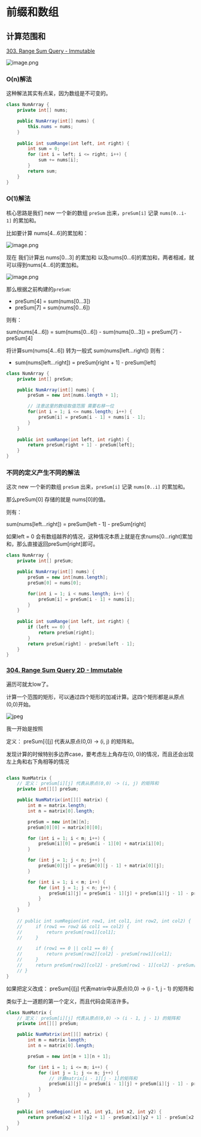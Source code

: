 # 前缀和数组

## 计算范围和
[303. Range Sum Query - Immutable](https://leetcode.com/problems/range-sum-query-immutable/)

![image.png](https://p6-juejin.byteimg.com/tos-cn-i-k3u1fbpfcp/58cb631dd99d4f1a8f69140b0d98af56~tplv-k3u1fbpfcp-watermark.image?)


### O(n)解法

这种解法其实有点呆，因为数组是不可变的。

``` java
class NumArray {
    private int[] nums;

    public NumArray(int[] nums) {
        this.nums = nums;    
    }
    
    public int sumRange(int left, int right) {
        int sum = 0;
        for (int i = left; i <= right; i++) {
            sum += nums[i];
        }
        return sum;
    }
}

```

### O(1)解法

核心思路是我们 new 一个新的数组 `preSum` 出来，`preSum[i]` 记录 `nums[0..i-1]` 的累加和。

比如要计算 nums[4...6]的累加和：

![image.png](https://p3-juejin.byteimg.com/tos-cn-i-k3u1fbpfcp/615e3562a53f466ea321a84dbd5743c9~tplv-k3u1fbpfcp-watermark.image?)

现在 我们计算出 nums[0...3] 的累加和 以及nums[0...6]的累加和，两者相减，就可以得到nums[4...6]的累加和。

![image.png](https://p3-juejin.byteimg.com/tos-cn-i-k3u1fbpfcp/a0f4e6f3351f4850a7623e8f7da19b2b~tplv-k3u1fbpfcp-watermark.image?)

那么根据之前构建的`preSum`:
- preSum[4] = sum(nums[0...3])
- preSum[7] = sum(nums[0...6])

则有：

sum(nums[4...6]) = sum(nums[0...6]) - sum(nums[0...3]) = preSum[7] - preSum[4]

将计算sum(nums[4...6]) 转为一般式 sum(nums[left...right])
则有：
- sum(nums[left...right]) = preSum[right + 1]  - preSum[left]

```java
class NumArray {
    private int[] preSum;

    public NumArray(int[] nums) {
        preSum = new int[nums.length + 1];

        // 注意这里的数组取值范围 需要右移一位
        for(int i = 1; i <= nums.length; i++) {
            preSum[i] = preSum[i - 1] + nums[i - 1];
        }    
    }
    
    public int sumRange(int left, int right) {
        return preSum[right + 1] - preSum[left];
    }
}

```

### 不同的定义产生不同的解法

这次 new 一个新的数组 `preSum` 出来，`preSum[i]` 记录 `nums[0..i]` 的累加和。

那么preSum[0] 存储的就是 nums[0]的值。

则有：

sum(nums[left...right]) = preSum[left - 1] - preSum[right]

如果left = 0 会有数组越界的情况，这种情况本质上就是在求nums[0...right]累加和，那么直接返回preSum[right]即可。

```java
class NumArray {
    private int[] preSum;

    public NumArray(int[] nums) {
        preSum = new int[nums.length];
        preSum[0] = nums[0];

        for(int i = 1; i < nums.length; i++) {
            preSum[i] = preSum[i - 1] + nums[i];
        }    
    }
    
    public int sumRange(int left, int right) {
        if (left == 0) {
            return preSum[right];
        }
        return preSum[right] - preSum[left - 1];
    }
}

```

### [304. Range Sum Query 2D - Immutable](https://leetcode.com/problems/range-sum-query-2d-immutable/description/)

遍历可就太low了。

计算一个范围的矩形，可以通过四个矩形的加减计算。这四个矩形都是从原点(0,0)开始。

![jpeg](https://labuladong.github.io/algo/images/%e5%89%8d%e7%bc%80%e5%92%8c/5.jpeg)



我一开始是按照  

定义： preSum[i][j] 代表从原点(0,0) -> (i, j) 的矩阵和。

发现计算的时候特别多边界case，要考虑左上角存在(0, 0)的情况，而且还会出现左上角和右下角相等的情况
```java

class NumMatrix {
    // 定义： preSum[i][j] 代表从原点(0,0) -> (i, j) 的矩阵和
    private int[][] preSum;

    public NumMatrix(int[][] matrix) {
        int m = matrix.length;
        int n = matrix[0].length;

        preSum = new int[m][n];
        preSum[0][0] = matrix[0][0];

        for (int i = 1; i < m; i++) {
            preSum[i][0] = preSum[i - 1][0] + matrix[i][0];
        }

        for (int j = 1; j < n; j++) {
            preSum[0][j] = preSum[0][j - 1] + matrix[0][j];
        }

        for (int i = 1; i < m; i++) {
            for (int j = 1; j < n; j++) {
                preSum[i][j] = preSum[i - 1][j] + preSum[i][j - 1] - preSum[i - 1][j - 1] + matrix[i][j];
            }
        }
    }
    
    // public int sumRegion(int row1, int col1, int row2, int col2) {
    //     if (row1 == row2 && col1 == col2) {
    //         return preSum[row1][col1];
    //     }

    //     if (row1 == 0 || col1 == 0) {
    //         return preSum[row2][col2] - preSum[row1][col1];
    //     }
    //     return preSum[row2][col2] - preSum[row1 - 1][col2] - preSum[row2][col1 - 1] + preSum[row1 - 1][col1 - 1];
    // }
}

```


如果把定义改成： preSum[i][j] 代表matrix中从原点(0,0) -> (i - 1, j - 1) 的矩阵和

类似于上一道题的第一个定义，而且代码会简洁许多。

```java
class NumMatrix {
    // 定义： preSum[i][j] 代表从原点(0,0) -> (i - 1, j - 1) 的矩阵和
    private int[][] preSum;

    public NumMatrix(int[][] matrix) {
        int m = matrix.length;
        int n = matrix[0].length;

        preSum = new int[m + 1][n + 1];

        for (int i = 1; i <= m; i++) {
            for (int j = 1; j <= n; j++) {
                // 计算matrix[i - 1][j - 1]的矩阵和
                preSum[i][j] = preSum[i - 1][j] + preSum[i][j - 1] - preSum[i - 1][j - 1] + matrix[i - 1][j - 1];
            }
        }
    }
    
    public int sumRegion(int x1, int y1, int x2, int y2) {
        return preSum[x2 + 1][y2 + 1] - preSum[x1][y2 + 1] - preSum[x2 + 1][y1] + preSum[x1][y1];
    }
}
```